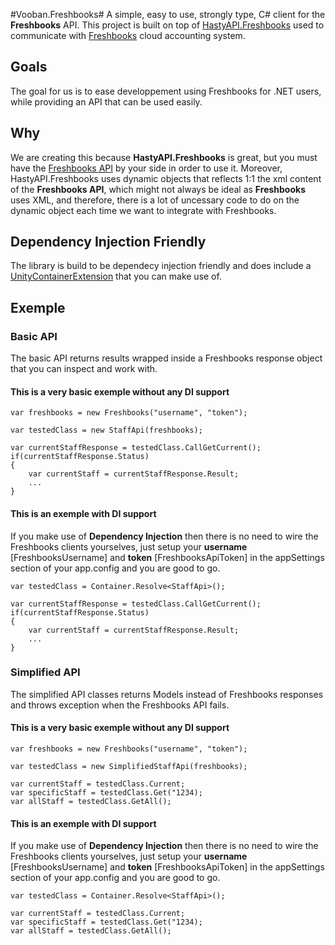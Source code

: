 #Vooban.Freshbooks#
A simple, easy to use, strongly type, C# client for the **Freshbooks** API. This project is built on top of [HastyAPI.Freshbooks](https://github.com/lukesampson/HastyAPI.FreshBooks) used to communicate with [Freshbooks](http://www.freshbooks.com) cloud accounting system.

## Goals ##
The goal for us is to ease developpement using Freshbooks for .NET users, while providing an API that can be used easily.

## Why ##
We are creating this because **HastyAPI.Freshbooks** is great, but you must have the [Freshbooks API](http://developers.freshbooks.com/) by your side in order to use it. Moreover, HastyAPI.Freshbooks uses dynamic objects that reflects 1:1 the xml content of the **Freshbooks API**, which might not always be ideal as **Freshbooks** uses XML, and therefore, there is a lot of uncessary code to do on the dynamic object each time we want to integrate with Freshbooks.

## Dependency Injection Friendly ##
The library is build to be dependecy injection friendly and does include a [UnityContainerExtension](http://msdn.microsoft.com/en-us/library/microsoft.practices.unity.unitycontainerextension%28v=pandp.30%29.aspx) that you can make use of.

## Exemple ##

### Basic API ###
The basic API returns results wrapped inside a Freshbooks response object that you can inspect and work with.

#### This is a very basic exemple without any DI support ####
```
var freshbooks = new Freshbooks("username", "token");

var testedClass = new StaffApi(freshbooks);

var currentStaffResponse = testedClass.CallGetCurrent();
if(currentStaffResponse.Status)
{
    var currentStaff = currentStaffResponse.Result;
    ...
}
```

#### This is an exemple with DI support ####
If you make use of **Dependency Injection** then there is no need to wire the Freshbooks clients yourselves, just setup your **username** [FreshbooksUsername] and **token** [FreshbooksApiToken] in the appSettings section of your app.config and you are good to go.
```
var testedClass = Container.Resolve<StaffApi>();

var currentStaffResponse = testedClass.CallGetCurrent();
if(currentStaffResponse.Status)
{
    var currentStaff = currentStaffResponse.Result;
    ...
}
```

### Simplified API ###
The simplified API classes returns Models instead of Freshbooks responses and throws exception when the Freshbooks API fails.

#### This is a very basic exemple without any DI support ####
```
var freshbooks = new Freshbooks("username", "token");

var testedClass = new SimplifiedStaffApi(freshbooks);

var currentStaff = testedClass.Current;
var specificStaff = testedClass.Get("1234);
var allStaff = testedClass.GetAll();
```

#### This is an exemple with DI support ####
If you make use of **Dependency Injection** then there is no need to wire the Freshbooks clients yourselves, just setup your **username** [FreshbooksUsername] and **token** [FreshbooksApiToken] in the appSettings section of your app.config and you are good to go.
```
var testedClass = Container.Resolve<StaffApi>();

var currentStaff = testedClass.Current;
var specificStaff = testedClass.Get("1234);
var allStaff = testedClass.GetAll();

```

